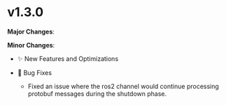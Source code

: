 # v1.3.0

**Major Changes**:

**Minor Changes**:

- ✨ New Features and Optimizations

- 🐛 Bug Fixes
  - Fixed an issue where the ros2 channel would continue processing protobuf messages during the shutdown phase.

